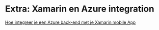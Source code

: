 # Extra: Xamarin en Azure integration


<a href="https://www.youtube.com/watch?v=PSgTGTMUk3o">Hoe integreer je een Azure back-end met je Xamarin mobile App</a>


